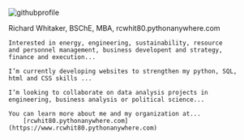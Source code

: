 ![githubprofile](https://user-images.githubusercontent.com/84055580/179374888-b67181e0-ebe1-4102-bdd4-7aa2b0e49209.png)



Richard Whitaker, BSChE, MBA, rcwhit80.pythonanywhere.com


    Interested in energy, engineering, sustainability, resource
    and personnel management, business developent and strategy,
    finance and execution...
    
    I’m currently developing websites to strengthen my python, SQL,
    html and CSS skills ...

    I’m looking to collaborate on data analysis projects in 
    engineering, business analysis or political science...
    
    You can learn more about me and my organization at... 
        [rcwhit80.pythonanywhere.com](https://www.rcwhit80.pythonanywhere.com)

<!---
rcwhit80/rcwhit80 is a ✨ special ✨ repository because its `README.md` (this file) appears on your GitHub profile.
You can click the Preview link to take a look at your changes.
--->

